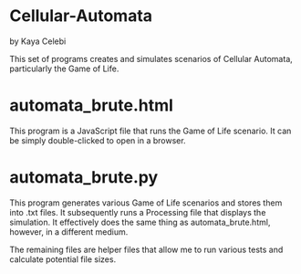 # Cellular-Automata

by Kaya Celebi

This set of programs creates and simulates scenarios of Cellular Automata, particularly the Game of Life.

# automata_brute.html

This program is a JavaScript file that runs the Game of Life scenario. It can be simply double-clicked to open in a browser.

# automata_brute.py

This program generates various Game of Life scenarios and stores them into .txt files. It subsequently runs a Processing file that displays the simulation. It effectively does the same thing as automata_brute.html, however, in a different medium.

The remaining files are helper files that allow me to run various tests and calculate potential file sizes. 
